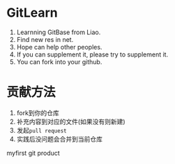 # GitLearn

1. Learnning GitBase from Liao.
2. Find new res in net.
3. Hope can help other peoples.
4. If you can supplement it, please try to supplement it.
5. You can fork into your github.


# 贡献方法
1. fork到你的仓库
2. 补充内容到对应的文件(如果没有则新建)
3. 发起`pull request`
4. 实践后没问题会合并到当前仓库

myfirst git product